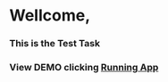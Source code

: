 # Wellcome, 

### This is the Test Task


### View DEMO clicking [Running App](https://hustle2live.github.io/eliftech-test/main)


